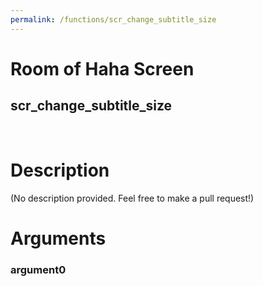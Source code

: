 ```yaml
---
permalink: /functions/scr_change_subtitle_size
---
```

# Room of Haha Screen  
## scr_change_subtitle_size  
&nbsp;  
# Description  
(No description provided. Feel free to make a pull request!) 
&nbsp;  
# Arguments
### argument0

&nbsp;  


